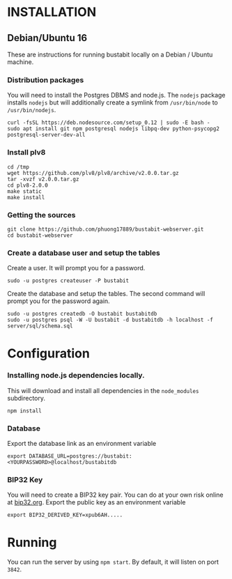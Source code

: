 INSTALLATION
============

Debian/Ubuntu 16
-------------

These are instructions for running bustabit locally on a Debian / Ubuntu machine.

### Distribution packages

You will need to install the Postgres DBMS and node.js. The `nodejs`
package installs `nodejs` but will additionally create a symlink from
`/usr/bin/node` to `/usr/bin/nodejs`.

    curl -fsSL https://deb.nodesource.com/setup_0.12 | sudo -E bash -
    sudo apt install git npm postgresql nodejs libpq-dev python-psycopg2 postgresql-server-dev-all

### Install plv8
```
cd /tmp
wget https://github.com/plv8/plv8/archive/v2.0.0.tar.gz
tar -xvzf v2.0.0.tar.gz
cd plv8-2.0.0
make static
make install
```

### Getting the sources

    git clone https://github.com/phuong17889/bustabit-webserver.git
    cd bustabit-webserver

### Create a database user and setup the tables

Create a user. It will prompt you for a password.

    sudo -u postgres createuser -P bustabit

Create the database and setup the tables. The second command will prompt you
for the password again.

    sudo -u postgres createdb -O bustabit bustabitdb
    sudo -u postgres psql -W -U bustabit -d bustabitdb -h localhost -f server/sql/schema.sql


Configuration
=============

### Installing node.js dependencies locally.

This will download and install all dependencies in the `node_modules` subdirectory.

    npm install

### Database

Export the database link as an environment variable

    export DATABASE_URL=postgres://bustabit:<YOURPASSWORD>@localhost/bustabitdb

### BIP32 Key

You will need to create a BIP32 key pair. You can do at your own risk online at [bip32.org](http://bip32.org/). Export the public key as an environment variable

    export BIP32_DERIVED_KEY=xpub6AH.....


Running
=======

You can run the server by using `npm start`. By default, it will listen on port `3842`.
